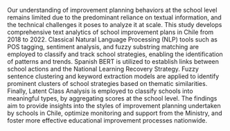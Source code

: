 Our understanding of improvement planning behaviors at the school level remains limited due to the predominant reliance on textual information, and the technical challenges it poses to analyze it at scale. This study develops comprehensive text analytics of school improvement plans in Chile from 2018 to 2022. Classical Natural Language Processing (NLP) tools such as POS tagging, sentiment analysis, and fuzzy substring matching are employed to classify and track school strategies, enabling the identification of patterns and trends. Spanish BERT is utilized to establish links between school actions and the National Learning Recovery Strategy. Fuzzy sentence clustering and keyword extraction models are applied to identify prominent clusters of school strategies based on thematic similarities. Finally, Latent Class Analysis is employed to classify schools into meaningful types, by aggregating scores at the school level. The findings aim to provide insights into the styles of improvement planning undertaken by schools in Chile, optimize monitoring and support from the Ministry, and foster more effective educational improvement processes nationwide.
